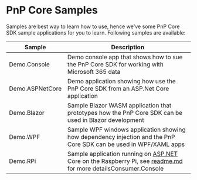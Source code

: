# PnP Core Samples

Samples are best way to learn how to use, hence we've some PnP Core SDK sample applications for you to learn. Following samples are available:

Sample | Description
-------|------------
Demo.Console | Demo console app that shows how to sue the PnP Core SDK for working with Microsoft 365 data
Demo.ASPNetCore | Demo application showing how use the PnP Core SDK from an ASP.Net Core application
Demo.Blazor | Sample Blazor WASM application that prototypes how the PnP Core SDK can be used in Blazor development
Demo.WPF | Sample WPF windows application showing how dependency injection and the PnP Core SDK can be used in WPF/XAML apps
Demo.RPi | Sample application running on [ASP.NET](https://dotnet.microsoft.com/download/dotnet-core/3.1) Core on the Raspberry Pi, see [readme.md]("Demo.RPi/readme.md") for more detailsConsumer.Console | Simple console app that shows various uses of the PnP Core SDK (currently used for development purposes)
